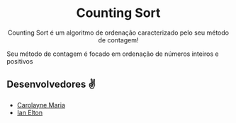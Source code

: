 <h1 align="center">Counting Sort</h1>

<p align="center">Counting Sort é um algoritmo de ordenação caracterizado pelo seu método de contagem!</p>

<p>Seu método de contagem é focado em ordenação de números inteiros e positivos</p>



## Desenvolvedores ✌

* [Carolayne Maria](https://github.com/CarolayneMR)
* [Ian Elton](https://github.com/ianq1w1)
